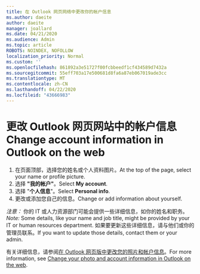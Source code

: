 ```yaml
---
title: 在 Outlook 网页网络中更改你的帐户信息
ms.author: daeite
author: daeite
manager: joallard
ms.date: 04/21/2020
ms.audience: Admin
ms.topic: article
ROBOTS: NOINDEX, NOFOLLOW
localization_priority: Normal
ms.custom: ''
ms.openlocfilehash: 861892a3e51727f00fcbbeedf1cf434589d7432a
ms.sourcegitcommit: 55eff703a17e500681d8fa6a87eb067019ade3cc
ms.translationtype: MT
ms.contentlocale: zh-CN
ms.lasthandoff: 04/22/2020
ms.locfileid: "43666983"
---
```

# <a name="change-account-information-in-outlook-on-the-web"></a><span data-ttu-id="75650-102">更改 Outlook 网页网站中的帐户信息</span><span class="sxs-lookup"><span data-stu-id="75650-102">Change account information in Outlook on the web</span></span>

1. <span data-ttu-id="75650-103">在页面顶部，选择您的姓名或个人资料图片。</span><span class="sxs-lookup"><span data-stu-id="75650-103">At the top of the page, select your name or profile picture.</span></span>
1. <span data-ttu-id="75650-104">选择 **"我的帐户"**。</span><span class="sxs-lookup"><span data-stu-id="75650-104">Select **My account**.</span></span>
1. <span data-ttu-id="75650-105">选择 "**个人信息**"。</span><span class="sxs-lookup"><span data-stu-id="75650-105">Select **Personal info**.</span></span>
1. <span data-ttu-id="75650-106">更改或添加您自己的信息。</span><span class="sxs-lookup"><span data-stu-id="75650-106">Change or add information about yourself.</span></span>

<span data-ttu-id="75650-107">*注意：* 你的 IT 或人力资源部门可能会提供一些详细信息，如你的姓名和职务。</span><span class="sxs-lookup"><span data-stu-id="75650-107">*Note:* Some details, like your name and job title, might be provided by your IT or human resources department.</span></span> <span data-ttu-id="75650-108">如果要更新这些详细信息，请与他们或你的管理员联系。</span><span class="sxs-lookup"><span data-stu-id="75650-108">If you want to update those details, contact them or your admin.</span></span>

<span data-ttu-id="75650-109">有关详细信息，请参阅[在 Outlook 网页版中更改您的照片和帐户信息](https://support.office.com/article/b2dbb289-851d-4bed-93c3-3e136f5659ec)。</span><span class="sxs-lookup"><span data-stu-id="75650-109">For more information, see [Change your photo and account information in Outlook on the web](https://support.office.com/article/b2dbb289-851d-4bed-93c3-3e136f5659ec).</span></span>